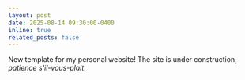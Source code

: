 ```yaml
---
layout: post
date: 2025-08-14 09:30:00-0400
inline: true
related_posts: false
---
```


New template for my personal website! The site is under construction, <i>patience s'il-vous-plait</i>.
